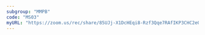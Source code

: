 ```yaml
---
subgroup: "MMPB"
code: "MS03"
myURL: "https://zoom.us/rec/share/85UJj-X1DcHEqi8-Rzf3Qqe7RAfIKP3CHC2eOhjD9bSHEgcz3q1ynnnc_WcxYgTW.aGdY3VXljkE4r3U3"
---
```

